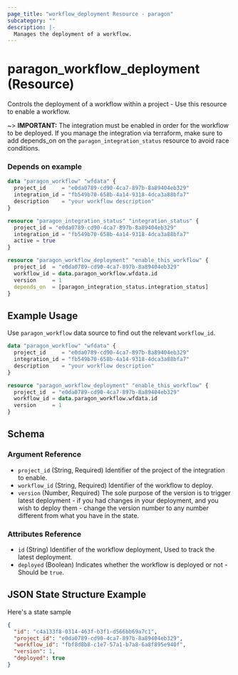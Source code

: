 ```yaml
---
page_title: "workflow_deployment Resource - paragon"
subcategory: ""
description: |-
  Manages the deployment of a workflow.
---
```


# paragon_workflow_deployment (Resource)

Controls the deployment of a workflow within a project - Use this resource to enable a workflow.

~> **IMPORTANT:** 
The integration must be enabled in order for the workflow to be deployed. If you manage the integration via terraform, make sure to add depends_on on the `paragon_integration_status` resource to avoid race conditions. 

### Depends on example
```terraform
data "paragon_workflow" "wfdata" {
  project_id     = "e0da0789-cd90-4ca7-897b-8a89404eb329"
  integration_id = "fb549b70-658b-4a14-9318-4dca3a88bfa7"
  description    = "your workflow description"
}

resource "paragon_integration_status" "integration_status" {
  project_id = "e0da0789-cd90-4ca7-897b-8a89404eb329"
  integration_id = "fb549b70-658b-4a14-9318-4dca3a88bfa7"
  active = true
}

resource "paragon_workflow_deployment" "enable_this_workflow" {
  project_id  = "e0da0789-cd90-4ca7-897b-8a89404eb329"
  workflow_id = data.paragon_workflow.wfdata.id
  version     = 1
  depends_on  = [paragon_integration_status.integration_status]
}
```


## Example Usage

Use `paragon_workflow` data source to find out the relevant `workflow_id`.


```terraform
data "paragon_workflow" "wfdata" {
  project_id     = "e0da0789-cd90-4ca7-897b-8a89404eb329"
  integration_id = "fb549b70-658b-4a14-9318-4dca3a88bfa7"
  description    = "your workflow description"
}

resource "paragon_workflow_deployment" "enable_this_workflow" {
  project_id  = "e0da0789-cd90-4ca7-897b-8a89404eb329"
  workflow_id = data.paragon_workflow.wfdata.id
  version     = 1
}
```

## Schema

### Argument Reference
- `project_id` (String, Required) Identifier of the project of the integration to enable.
- `workflow_id` (String, Required) Identifier of the workflow to deploy.
- `version` (Number, Required) The sole purpose of the version is to trigger latest deployment - if you had changes in your deployment, and you wish to deploy them - change the version number to any number different from what you have in the state.

### Attributes Reference

- `id` (String) Identifier of the workflow deployment, Used to track the latest deployment.
- `deployed` (Boolean) Indicates whether the workflow is deployed or not - Should be `true`.

## JSON State Structure Example

Here's a state sample

```json
{
  "id": "c4a133f8-0314-463f-b3f1-d566bb69a7c1",
  "project_id": "e0da0789-cd90-4ca7-897b-8a89404eb329",
  "workflow_id": "fbf8d8b8-c1e7-57a1-b7a8-6a8f895e940f",
  "version": 1,
  "deployed": true
}
```
